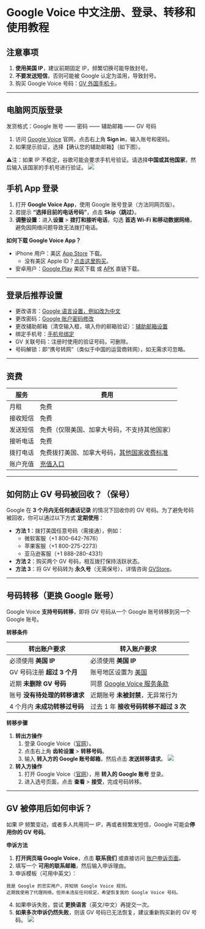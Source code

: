 # Google Voice 中文注册、登录、转移和使用教程

## 注意事项
1. **使用美国 IP**，建议前期固定 IP，频繁切换可能导致封号。
2. **不要发送短信**，否则可能被 Google 认定为滥用，导致封号。
3. 购买 Google Voice 号码：[GV 外国手机卡](https://t.me/GVStore)。

---

## 电脑网页版登录

发货格式：Google 账号 —— 密码 —— 辅助邮箱 —— GV 号码

1.	访问 [Google Voice](https://voice.google.com/) 官网，点击右上角 **Sign in**，输入账号和密码。
2.	如果提示验证，选择【确认您的辅助邮箱】（如下图）。

⚠️注：如果 IP 不稳定，谷歌可能会要求手机号验证。请选择**中国或其他国家**，然后输入该国家的手机号进行验证。
![](https://i.imgur.com/ZSuOzOH.png)

## 手机 App 登录
1.	打开 **Google Voice App**，使用 Google 账号登录（方法同网页版）。
2.	若提示 **“选择目前的电话号码”**，点击 **Skip（跳过）**。
3.	**调整设置**：进入**设置** > **拨打和接听电话**，勾选 **首选 Wi-Fi 和移动数据网络**，避免因网络问题导致无法拨打电话。

**如何下载 Google Voice App？**
- iPhone 用户：美区 [App Store](https://apps.apple.com/us/app/google-voice/id318698524) 下载。
    - 没有美区 Apple ID？[点击这里购买](https://t.me/GVStore)。
- 安卓用户：[Google Play](https://play.google.com/store/apps/details?id=com.google.android.apps.googlevoice&hl=zh&gl=US) 美区下载 或 [APK](https://apkpure.com/search?q=Google+Voice)  直链下载。

---

## 登录后推荐设置
- 更改语言：[Google 语言设置，例如改为中文](https://myaccount.google.com/language?gar=1)
- 更改密码：[Google 账户密码修改](https://myaccount.google.com/signinoptions/password)
- 更改辅助邮箱（清空输入框，填入你的邮箱验证）：[辅助邮箱设置](https://myaccount.google.com/recovery/email)
- 绑定手机号：[手机号绑定](https://myaccount.google.com/signinoptions/rescuephone)
- GV 关联号码：注册时使用的验证号码，可删除。
- 号码解锁：即“携号转网”（类似于中国的运营商转网），如无需求可忽略。

---

## 资费
| 服务 | 费用 |
|---|---|
| 月租 | 免费 |
| 接收短信 | 免费 |
|发送短信  | 免费（仅限美国、加拿大号码，不支持其他国家） |
| 接听电话 | 免费 |
| 拨打电话 | 免费拨打美国、加拿大号码，[其他国家收费标准](https://voice.google.com/u/0/rates?pli=1) |
| 账户充值 | [充值入口](https://voice.google.com/u/0/billing) |

---

## 如何防止 GV 号码被回收？（保号）

Google 在 **3 个月内无任何通话记录** 的情况下回收你的 GV 号码。为了避免号码被回收，你可以通过以下方式 **定期使用**：

- **方法 1**：拨打美国任意号码（需接通），例如：
    - 微软客服（+1 800-642-7676）
    - 苹果客服（+1 800-275-2273）
    - 亚马逊客服（+1 888-280-4331）
- **方法 2**：购买两个 GV 号码，相互拨打保持活跃状态。
- **方法 3**：将 GV 号码转为 **永久号**（无需保号），详情咨询 [GVStore](https://t.me/GVStore)。

---

## 号码转移（更换 Google 账号）

Google Voice **支持号码转移**，即将 GV 号码从一个 Google 账号转移到另一个 Google 账号。

**转移条件**

| 转出账户要求 | 转入账户要求 |
|---|---|
| 必须使用 **美国 IP** | 必须使用 **美国 IP** |
|GV 号码注册 **超过 3 个月**  | 账号地区设置为 [美国](https://policies.google.com/terms) |
| 近期 **未删除 GV 号码** | 同意 [Google Voice 服务条款](https://voice.google.com) |
| 账号 **没有待处理的转移请求** | 近期账号 **未被封禁**，无异常行为 |
| 4 个月内 **未成功转移过号码** | 过去 1 年 **接收号码转移不超过 3 次** |

**转移步骤**

1. **转出方操作**
	1.	登录 Google Voice（[官网](https://voice.google.com)）。
	2.	点击右上角 **齿轮设置** > **转移号码**。
	3.	输入 **转入方的 Google 账号邮箱**，然后点击 **发送转移请求**。
![](https://i.imgur.com/b4sTmtB.png)
2. **转入方操作**
	1.	打开 Google Voice（[官网](https://voice.google.com)），用 **转入的 Google 账号** 登录。
	2.	进入选号页面，点击 **查看** > **接受**，完成号码转移。

---

## GV 被停用后如何申诉？

如果 IP 频繁变动，或者多人共用同一 IP，再或者频繁发短信，Google 可能会**停用你的 GV 号码**。

**申诉方法**
1.	**打开网页端 Google Voice**，点击 **联系我们** 或直接访问 [账户申诉页面](https://support.google.com/accounts/contact/suspended)。
2.	填写一个 **可用的联系邮箱**，然后输入申诉理由。
3.	申诉模板（可用中英文）：
```
我是 Google 的忠实用户，并知晓 Google Voice 规则。  
近期我使用了代理网络，但并未违反任何规定，希望恢复我的 Google Voice 号码。  
```
4.	如果申诉失败，尝试 **更换语言**（英文/中文）再提交一次。
5.	**如果多次申诉仍然失败**，则该 GV 号码已无法恢复，建议重新购买新的 GV 号码。
![](https://i.imgur.com/d8vfmvd.png)
